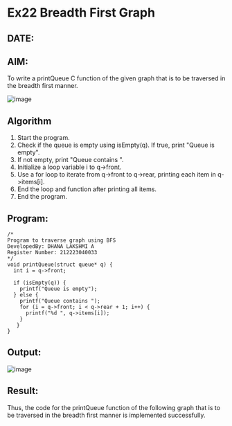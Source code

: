 # Ex22 Breadth First Graph
## DATE:
## AIM:
To write a printQueue C function of the given graph that is to be traversed in the breadth first manner.

![image](https://github.com/user-attachments/assets/f483f48c-6af0-4027-a993-01c108a50933)


## Algorithm
1. Start the program.
2. Check if the queue is empty using isEmpty(q). If true, print "Queue is empty".
3. If not empty, print "Queue contains ".
4. Initialize a loop variable i to q->front.
5. Use a for loop to iterate from q->front to q->rear, printing each item in q->items[i].
6. End the loop and function after printing all items.
7. End the program.  

## Program:
```
/*
Program to traverse graph using BFS
DevelopedBy: DHANA LAKSHMI A
Register Number: 212223040033
*/
void printQueue(struct queue* q) {
  int i = q->front;
 
  if (isEmpty(q)) {
    printf("Queue is empty");
  } else { 
    printf("Queue contains ");
    for (i = q->front; i < q->rear + 1; i++) {
      printf("%d ", q->items[i]);
    }
   }
}
```

## Output:

![image](https://github.com/user-attachments/assets/0d04d2af-0fc0-459a-b584-f6e9b5736bd4)


## Result:
Thus, the code for the printQueue function of the following graph that is to be traversed in the breadth first manner is implemented successfully.
